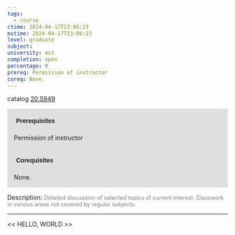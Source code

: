 ```yaml
---
tags:
  - course
ctime: 2024-04-17T23:06:23
mstime: 2024-04-17T23:06:23
level: graduate
subject: 
university: mit
completion: open
percentage: 0
prereq: Permission of instructor
coreq: None.
---
```


catalog [20.S949](http://student.mit.edu/catalog/m20a.html#20.S949)

<span style="display: block; padding: 15px; background-color: rgb(100, 100, 100, 0.2);"><font id="m_prereq2071_0" style="display: block; font-family: Arial, sans-serif; font-weight: bold; padding: 5px">Prerequisites</font><br><span id="prereq2071_0">Permission of instructor</span></span>
<span style="display: block; padding: 15px; background-color: rgb(100, 100, 100, 0.2);"><font id="m_coreq2071_0" style="display: block; font-family: Arial, sans-serif; font-weight: bold; padding: 5px">Corequisites</font><br><span id="coreq2071_0">None.</span></span>

<font style="">Description:</font>
<font style="color: grey; font-size: 0.8rem;">Detailed discussion of selected topics of current interest. Classwork in various areas not covered by regular subjects.</font>



---

<< HELLO, WORLD >>
